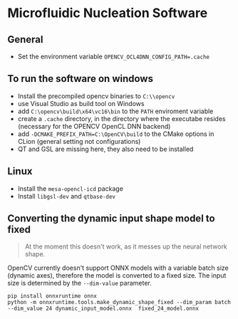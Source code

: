 # Microfluidic Nucleation Software

## General
- Set the environment variable `OPENCV_OCL4DNN_CONFIG_PATH=.cache`

## To run the software on windows
- Install the precompiled opencv binaries to `C:\\opencv`
- use Visual Studio as build tool on Windows
- add `C:\opencv\build\x64\vc16\bin` to the `PATH` enviroment variable
- create a `.cache` directory, in the directory where the executabe resides (necessary for the OPENCV OpenCL DNN backend)
- add `-DCMAKE_PREFIX_PATH=C:\OpenCV\build` to the CMake options in CLion (general setting not configurations)
- QT and GSL are missing here, they also need to be installed

## Linux
- Install the `mesa-opencl-icd` package
- Install `libgsl-dev` and `qtbase-dev`

## Converting the dynamic input shape model to fixed 
> At the moment this doesn't work, as it messes up the neural network shape.

OpenCV currently doesn't support ONNX models with a variable batch size (dynamic axes), therefore the model is converted to a fixed size.
The input size is determined by the `--dim-value` parameter.
```
pip install onnxruntime onnx
python -m onnxruntime.tools.make_dynamic_shape_fixed --dim_param batch --dim_value 24 dynamic_input_model.onnx  fixed_24_model.onnx
```
